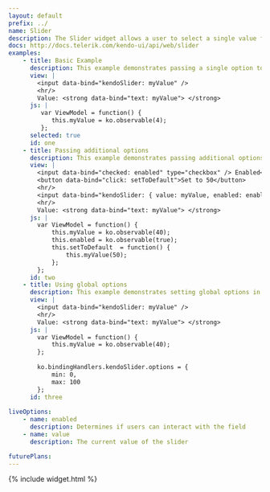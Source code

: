 ```yaml
---
layout: default
prefix: ../
name: Slider
description: The Slider widget allows a user to select a single value from a range.
docs: http://docs.telerik.com/kendo-ui/api/web/slider
examples:
    - title: Basic Example
      description: This example demonstrates passing a single option to bind against the value of the Slider widget.
      view: |
        <input data-bind="kendoSlider: myValue" />
        <hr/>
        Value: <strong data-bind="text: myValue"> </strong>
      js: |
         var ViewModel = function() {
            this.myValue = ko.observable(4);
         };
      selected: true
      id: one
    - title: Passing additional options
      description: This example demonstrates passing additional options in the data-bind attribute with *value* now being explicitly specified. The *Set to 50* button makes an update to the view model to show that the widget responds accordingly.
      view: |
        <input data-bind="checked: enabled" type="checkbox" /> Enabled<br/>
        <button data-bind="click: setToDefault">Set to 50</button>
        <hr/>
        <input data-bind="kendoSlider: { value: myValue, enabled: enabled, min: 0, max: 100 }" />
        <hr/>
        Value: <strong data-bind="text: myValue"> </strong>
      js: |
        var ViewModel = function() {
            this.myValue = ko.observable(40);
            this.enabled = ko.observable(true);
            this.setToDefault  = function() {
                this.myValue(50);
            };
        };
      id: two
    - title: Using global options
      description: This example demonstrates setting global options in *ko.bindingHandlers.kendoSlider.options*. This helps to simplify the markup for settings that can be used as a default for all instances of this widget.
      view: |
        <input data-bind="kendoSlider: myValue" />
        <hr/>
        Value: <strong data-bind="text: myValue"> </strong>
      js: |
        var ViewModel = function() {
            this.myValue = ko.observable(40);
        };
        
        ko.bindingHandlers.kendoSlider.options = {
            min: 0,
            max: 100
        };
      id: three
      
liveOptions:
    - name: enabled
      description: Determines if users can interact with the field
    - name: value
      description: The current value of the slider

futurePlans:
---
```


{% include widget.html %}
